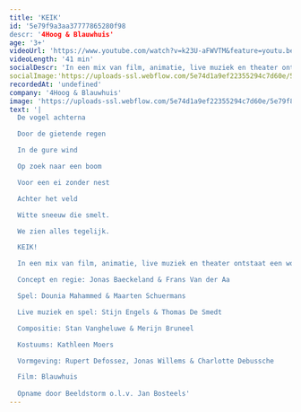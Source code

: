 ```yaml
---
title: 'KEIK'
id: '5e79f9a3aa37777865280f98
descr: '4Hoog & Blauwhuis'
age: '3+'
videoUrl: 'https://www.youtube.com/watch?v=k23U-aFWVTM&feature=youtu.be',
videoLength: '41 min'
socialDescr: 'In een mix van film, animatie, live muziek en theater ontstaat een woordeloos spel tussen acteurs op het podium en acteurs op het witte doek. Ze creëren de illusie van een bizarre en wondere wereld. Live pianomuziek vult de zaal en zet de toon. Een streling voor oog en oor!'
socialImage:'https://uploads-ssl.webflow.com/5e74d1a9ef22355294c7d60e/5e79f870abf2d41de9bf0596_4hoog_KEIK.jpg'
recordedAt: 'undefined'
company: '4Hoog & Blauwhuis'
image: 'https://uploads-ssl.webflow.com/5e74d1a9ef22355294c7d60e/5e79f870abf2d41de9bf0596_4hoog_KEIK.jpg'
text: '|
  De vogel achterna

  Door de gietende regen

  In de gure wind

  Op zoek naar een boom

  Voor een ei zonder nest

  Achter het veld

  Witte sneeuw die smelt.

  We zien alles tegelijk.

  KEIK!

  In een mix van film, animatie, live muziek en theater ontstaat een woordeloos spel tussen acteurs op het podium en acteurs op het witte doek. Ze creëren de illusie van een bizarre en wondere wereld. Live pianomuziek vult de zaal en zet de toon. Een streling voor oog en oor!

  Concept en regie: Jonas Baeckeland & Frans Van der Aa

  Spel: Dounia Mahammed & Maarten Schuermans

  Live muziek en spel: Stijn Engels & Thomas De Smedt

  Compositie: Stan Vangheluwe & Merijn Bruneel

  Kostuums: Kathleen Moers

  Vormgeving: Rupert Defossez, Jonas Willems & Charlotte Debussche

  Film: Blauwhuis
  
  Opname door Beeldstorm o.l.v. Jan Bosteels'
---
```


